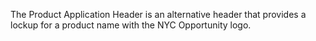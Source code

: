 The Product Application Header is an alternative header that provides a lockup for a product name with the NYC Opportunity logo.
